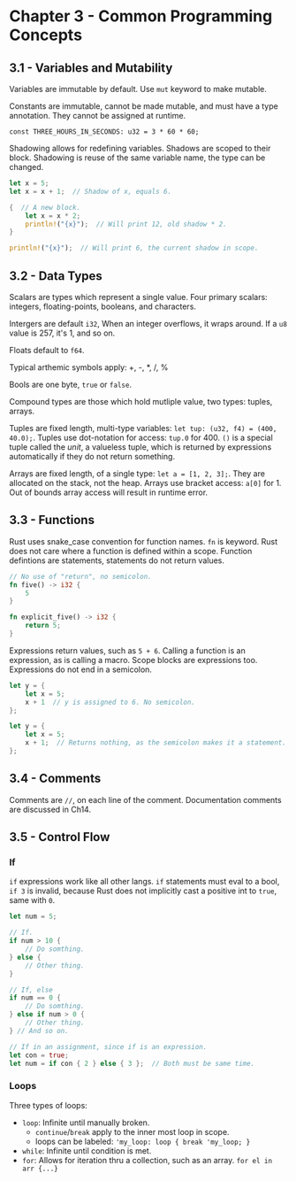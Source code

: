 # Chapter 3 - Common Programming Concepts

## 3.1 - Variables and Mutability

Variables are immutable by default. Use `mut` keyword to make mutable.

Constants are immutable, cannot be made mutable, and must have a type annotation. They cannot be assigned at runtime.

`const THREE_HOURS_IN_SECONDS: u32 = 3 * 60 * 60;`

Shadowing allows for redefining variables. Shadows are scoped to their block. Shadowing is reuse of the same variable name, the type can be changed.

```rust
let x = 5;
let x = x + 1;  // Shadow of x, equals 6.

{  // A new block.
    let x = x * 2;
    println!("{x}");  // Will print 12, old shadow * 2.
}

println!("{x}");  // Will print 6, the current shadow in scope.
```

## 3.2 - Data Types

Scalars are types which represent a single value. Four primary scalars: integers, floating-points, booleans, and characters.

Intergers are default `i32`, When an integer overflows, it wraps around. If a `u8` value is 257, it's 1, and so on.

Floats default to `f64`.

Typical arthemic symbols apply: +, -, *, /, %

Bools are one byte, `true` or `false`.

Compound types are those which hold mutliple value, two types: tuples, arrays.

Tuples are fixed length, multi-type variables: `let tup: (u32, f4) = (400, 40.0);`.
Tuples use dot-notation for access: `tup.0` for 400.
`()` is a special tuple called the *unit*, a valueless tuple, which is returned by expressions automatically if they do not return something.

Arrays are fixed length, of a single type: `let a = [1, 2, 3];`. They are allocated on the stack, not the heap. Arrays use bracket access: `a[0]` for 1. Out of bounds array access will result in runtime error.

## 3.3 - Functions

Rust uses snake_case convention for function names. `fn` is keyword. Rust does not care where a function is defined within a scope. Function defintions are statements, statements do not return values.

```rust
// No use of "return", no semicolon.
fn five() -> i32 {
    5
}

fn explicit_five() -> i32 {
    return 5;
}
```

Expressions return values, such as `5 + 6`. Calling a function is an expression, as is calling a macro. Scope blocks are expressions too. Expressions do not end in a semicolon.

```rust
let y = {
    let x = 5;
    x + 1  // y is assigned to 6. No semicolon.
};

let y = {
    let x = 5;
    x + 1;  // Returns nothing, as the semicolon makes it a statement.
};
```

## 3.4 - Comments
Comments are `//`, on each line of the comment. Documentation comments are discussed in Ch14.

## 3.5 - Control Flow

### If

`if` expressions work like all other langs. `if` statements must eval to a bool, `if 3` is invalid, because Rust does not implicitly cast a positive int to `true`, same with `0`.

```rust
let num = 5;

// If.
if num > 10 {
    // Do somthing.
} else {
    // Other thing.
}

// If, else
if num == 0 {
    // Do somthing.
} else if num > 0 {
    // Other thing.
} // And so on.

// If in an assignment, since if is an expression.
let con = true;
let num = if con { 2 } else { 3 };  // Both must be same time.
```

### Loops

Three types of loops:

- `loop`: Infinite until manually broken.
  - `continue`/`break` apply to the inner most loop in scope.
  - loops can be labeled: `'my_loop: loop { break 'my_loop; }`
- `while`: Infinite until condition is met.
- `for`: Allows for iteration thru a collection, such as an array. `for el in arr {...}`
